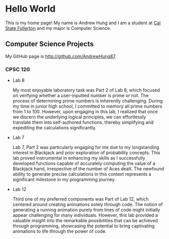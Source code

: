 # Hello World

This is my home page! My name is Andrew Hung and I am a student at [Cal State Fullerton](http://www.fullerton.edu/) and my major is Computer Science.

## Computer Science Projects

My GitHub page is http://github.com/AndrewHung87.

### CPSC 120

* Lab 8

    My most enjoyable laboratory task was Part 2 of Lab 8, which focused on verifying whether a user-inputted number is prime or not. The process of determining prime numbers is inherently challenging. During my time in junior high school, I committed to memory all prime numbers from 1 to 100. However, upon engaging in this lab, I realized that once we discern the underlying logical principles, we can effortlessly translate them into self-authored functions, thereby simplifying and expediting the calculations significantly.

* Lab 7

    Lab 7, Part 2 was particularly engaging for me due to my longstanding interest in Blackjack and prior exploration of probability concepts. This lab proved instrumental in enhancing my skills as I successfully developed functions capable of accurately computing the value of a Blackjack hand, irrespective of the number of Aces dealt. The newfound ability to generate precise calculations in this context represents a significant milestone in my programming journey.

* Lab 12

    Third one of my preferred components was Part of Lab 12, which centered around creating animations solely through code. The notion of generating a running animation purely from lines of code might initially appear challenging for many individuals. However, this lab provided a valuable insight into the remarkable possibilities that can be achieved through programming, showcasing the potential to bring captivating animations to life through the power of code.